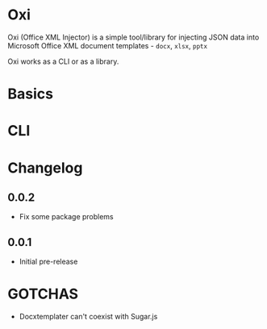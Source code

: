 # Oxi

Oxi (Office XML Injector) is a simple tool/library for injecting JSON data into Microsoft Office XML document templates - `docx`, `xlsx`, `pptx`

Oxi works as a CLI or as a library.

# Basics





# CLI






# Changelog


## 0.0.2

* Fix some package problems

## 0.0.1

* Initial pre-release

# GOTCHAS

* Docxtemplater can't coexist with Sugar.js 

